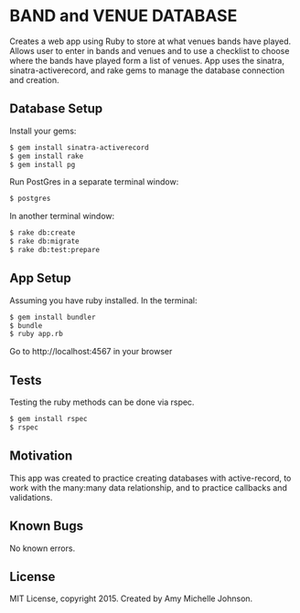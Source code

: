 BAND and VENUE DATABASE
==========

Creates a web app using Ruby to store at what venues bands have played. Allows user to enter in bands and venues and to use a checklist to choose where the bands have played form a list of venues. App uses the sinatra, sinatra-activerecord, and rake gems to manage the database connection and creation.

Database Setup
--------------
Install your gems:
```sh
$ gem install sinatra-activerecord
$ gem install rake
$ gem install pg
```
Run PostGres in a separate terminal window:
```sh
$ postgres
```
In another terminal window:
```sh
$ rake db:create
$ rake db:migrate
$ rake db:test:prepare
```

App Setup
----------

Assuming you have ruby installed. In the terminal:
```sh
$ gem install bundler
$ bundle
$ ruby app.rb
```

Go to http://localhost:4567 in your browser

Tests
-----

Testing the ruby methods can be done via rspec.

```sh
$ gem install rspec
$ rspec
```
Motivation
---------

This app was created to practice creating databases with active-record, to work with the many:many data relationship, and to practice callbacks and validations.

Known Bugs
----------
No known errors.

License
-------

MIT License, copyright 2015. Created by Amy Michelle Johnson.
